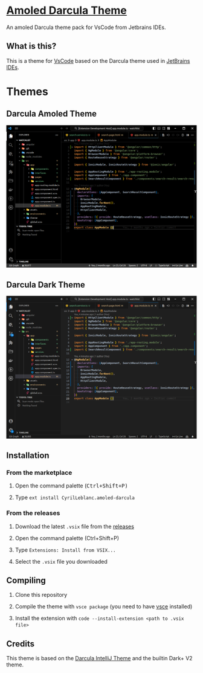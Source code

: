 # [Amoled Darcula Theme](https://marketplace.visualstudio.com/items?itemName=CyrilLeblanc.amoled-darcula)

An amoled Darcula theme pack for VsCode from Jetbrains IDEs.

## What is this?

This is a theme for [VsCode](https://code.visualstudio.com/) based on the Darcula theme used in [JetBrains IDEs](https://www.jetbrains.com/).

# Themes

## Darcula Amoled Theme

![Screenshot](https://raw.githubusercontent.com/CyrilLeblanc/vscode-amoled-darcula-theme/main/media/amoled.png)

## Darcula Dark Theme

![Screenshot](https://raw.githubusercontent.com/CyrilLeblanc/vscode-amoled-darcula-theme/main/media/dark.png)

## Installation

### From the marketplace

1. Open the command palette (<kbd>Ctrl<kbd/>+<kbd>Shift<kbd/>+<kbd>P<kbd/>)

2. Type `ext install CyrilLeblanc.amoled-darcula`

### From the releases

1. Download the latest `.vsix` file from the [releases](https://github.com/CyrilLeblanc/vscode-amoled-darcula-theme/releases)

2. Open the command palette (Ctrl+Shift+P)

3. Type `Extensions: Install from VSIX...`

4. Select the `.vsix` file you downloaded

## Compiling

1. Clone this repository

2. Compile the theme with `vsce package` (you need to have [vsce](https://code.visualstudio.com/api/working-with-extensions/publishing-extension#vsce) installed)

3. Install the extension with `code --install-extension <path to .vsix file>`

## Credits

This theme is based on the [Darcula IntelliJ Theme](https://github.com/kevinvn1709/vscode-dracula-color-theme) and the builtin Dark+ V2 theme.